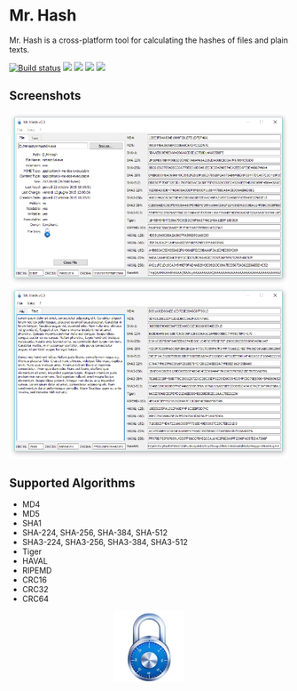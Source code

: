 # Mr. Hash
Mr. Hash is a cross-platform tool for calculating the hashes of files and plain texts.

[![Build status](https://ci.appveyor.com/api/projects/status/radhgp7h4jqesi0s?svg=true&passingText=build%20OK%20&pendingText=building...%20&failingText=build%20failed%20)](https://ci.appveyor.com/project/rikyoz/mrhash) ![](http://img.shields.io/badge/version-v0.3.0-blue.svg?style=flat) ![](https://img.shields.io/badge/platform-windows%20|%20linux%20|%20mac-red.svg?style=flat) ![](http://img.shields.io/badge/architecture-x86%20|%20x64-yellow.svg?style=flat) ![](http://img.shields.io/badge/license-GPL%20v2-lightgrey.svg?style=flat)

## Screenshots
![](/doc/img/screenshot0-v0.3.png)
![](/doc/img/screenshot1-v0.3.png)

## Supported Algorithms
+ MD4
+ MD5
+ SHA1
+ SHA-224, SHA-256, SHA-384, SHA-512
+ SHA3-224, SHA3-256, SHA3-384, SHA3-512
+ Tiger
+ HAVAL
+ RIPEMD
+ CRC16
+ CRC32
+ CRC64

<p align="center">
	<img src="/res/icon.png" />
</p>